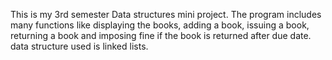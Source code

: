 This is my 3rd semester Data structures mini project. The program includes many functions like displaying the books, adding a book, issuing a book, returning a book and imposing fine if the book is returned after due date.
data structure used is linked lists.
